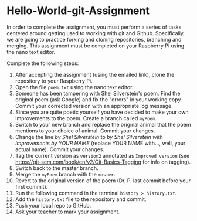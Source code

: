 # Hello-World-git-Assignment
In order to complete the assignment, you must perform a series of tasks centered around getting used to working with git and Github. Specifically, we are going to practice forking and cloning repositories, branching and merging. This assignment must be completed on your Raspberry Pi using the nano text editor. 

Complete the following steps:

1. After accepting the assignment (using the emailed link), clone the repository to your Raspberry Pi.
2. Open the file `poem.txt` using the nano text editor.
3. Someone has been tampering with Shel Silverstein's poem. Find the original poem (ask Google) and fix the "errors" in your working copy. Commit your corrected version with an appropriate log message.
4. Since you are quite poetic yourself you have decided to make your own improvements to the poem. Create a branch called `myPoem`.
5. Switch to your new branch and replace the original animal that the poem mentions to your choice of animal. Commit your changes.
6. Change the line *by Shel Silverstein* to *by Shel Silverstein with improvements by YOUR NAME* (replace YOUR NAME with..., well, your actual name). Commit your changes.
7. Tag the current version as `version2` annotated as `Improved version` (see https://git-scm.com/book/en/v2/Git-Basics-Tagging for info on tagging).
8. Switch back to the master branch.
9. Merge the `myPoem` branch with the `master`.
10. Revert to the original version of the poem (Dr. P. last commit before your first commit).
11. Run the following command in the terminal `history > history.txt`.
12. Add the `history.txt` file to the repository and commit.
13. Push your local repo to GitHub.
14. Ask your teacher to mark your assignment.
 
